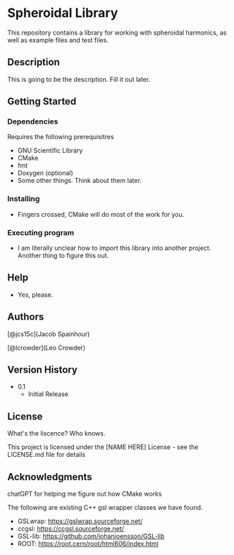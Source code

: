 # Spheroidal Library

This repository contains a library for working with spheroidal harmonics, as well as example files and test files.

## Description

This is going to be the description. Fill it out later.

## Getting Started

### Dependencies

Requires the following prerequisitres
* GNU Scientific Library
* CMake
* fmt
* Doxygen (optional)
* Some other things. Think about them later.

### Installing

* Fingers crossed, CMake will do most of the work for you.

### Executing program

* I am literally unclear how to import this library into another project. Another thing to figure this out.

## Help

* Yes, please.

## Authors

[@jcs15c](Jacob Spainhour)

[@lcrowder](Leo Crowder)

## Version History

* 0.1
    * Initial Release

## License

What's the liscence? Who knows.

This project is licensed under the [NAME HERE] License - see the LICENSE.md file for details

## Acknowledgments

chatGPT for helping me figure out how CMake works

The following are existing C++ gsl wrapper classes we have found. 
* GSLwrap: https://gslwrap.sourceforge.net/
* ccgsl: https://ccgsl.sourceforge.net/
* GSL-lib: https://github.com/johanjoensson/GSL-lib
* ROOT: https://root.cern/root/html606/index.html